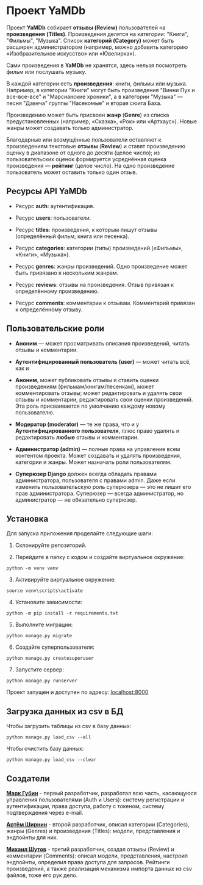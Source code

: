 # Проект YaMDb

Проект **YaMDb** собирает **отзывы (Review)** пользователей на **произведения** **(Titles)**. Произведения делятся на категории: "Книги", "Фильмы", "Музыка". Список **категорий (Category)** может быть расширен администратором (например, можно добавить категорию «Изобразительное искусство» или «Ювелирка»).

Сами произведения в **YaMDb** не хранятся, здесь нельзя посмотреть фильм или послушать музыку.

В каждой категории есть **произведения**: книги, фильмы или музыка. Например, в категории "Книги" могут быть произведения "Винни Пух и все-все-все" и "Марсианские хроники", а в категории "Музыка" — песня "Давеча" группы "Насекомые" и вторая сюита Баха.

Произведению может быть присвоен **жанр** (**Genre**) из списка предустановленных (например, «Сказка», «Рок» или «Артхаус»). Новые жанры может создавать только администратор.

Благодарные или возмущённые пользователи оставляют к произведениям текстовые **отзывы** (**Review**) и ставят произведению оценку в диапазоне от одного до десяти (целое число); из пользовательских оценок формируется усреднённая оценка произведения — **рейтинг** (целое число). На одно произведение пользователь может оставить только один отзыв.



## Ресурсы API YaMDb

- Ресурс **auth**: аутентификация.

- Ресурс **users**: пользователи.

- Ресурс **titles**: произведения, к которым пишут отзывы (определённый фильм, книга или песенка).

- Ресурс **categories**: категории (типы) произведений («Фильмы», «Книги», «Музыка»).

- Ресурс **genres**: жанры произведений. Одно произведение может быть привязано к нескольким жанрам.

- Ресурс **reviews**: отзывы на произведения. Отзыв привязан к определённому произведению.

- Ресурс **comments**: комментарии к отзывам. Комментарий привязан к определённому отзыву.



## Пользовательские роли

- **Аноним** — может просматривать описания произведений, читать отзывы и комментарии.

- **Аутентифицированный пользователь (user)** — может читать всё, как и 

- **Аноним**, может публиковать отзывы и ставить оценки произведениям (фильмам/книгам/песенкам), может комментировать отзывы; может редактировать и удалять свои отзывы и комментарии, редактировать свои оценки произведений. Эта роль присваивается по умолчанию каждому новому пользователю.

- **Модератор (moderator)** — те же права, что и у **Аутентифицированного пользователя**, плюс право удалять и редактировать **любые** отзывы и комментарии.

- **Администратор (admin)** — полные права на управление всем контентом проекта. Может создавать и удалять произведения, категории и жанры. Может назначать роли пользователям.

- **Суперюзер Django** должен всегда обладать правами администратора, пользователя с правами admin. Даже если изменить пользовательскую роль суперюзера — это не лишит его прав администратора. Суперюзер — всегда администратор, но администратор — не обязательно суперюзер.



## Установка

Для запуска приложения проделайте следующие шаги:

1. Склонируйте репозиторий.

2. Перейдите в папку с кодом и создайте виртуальное окружение:
```
python -m venv venv
```

3. Активируйте виртуальное окружение:
```
source venv\scripts\activate
```
4. Установите зависимости:
```
python -m pip install -r requirements.txt
```
5. Выполните миграции:
```
python manage.py migrate
```
6. Создайте суперпользователя:
```
python manage.py createsuperuser
```
7. Запустите сервер:
```
python manage.py runserver
```
Проект запущен и доступен по адресу: [localhost:8000](http://localhost:8000/)

## Загрузка данных из csv в БД

Чтобы загрузить таблицы из csv в базу данных:
```
python manage.py load_csv --all
```
Чтобы очистить базу данных:
```
python manage.py load_csv --clear
```

## Создатели

**[Марк Губин](https://github.com/epsilonm)** - первый разработчик, разработал всю часть, касающуюся управления пользователями (Auth и Users): систему регистрации и аутентификации, права доступа, работу с токеном, систему подтверждения через e-mail.

**[Артём Ширнин](https://github.com/Artyom-Shirnin)** - второй разработчик, описал категории (Categories), жанры (Genres) и произведения (Titles): модели, представления и эндпойнты для них.

**[Михаил Шутов](https://github.com/mihvs)** - третий разработчик, создал отзывы (Review) и комментарии (Comments): описал модели, представления, настроил эндпойнты, определил права доступа для запросов. Рейтинги произведений, а также реализация механизма импорта данных из csv файлов, тоже его рук дело.
